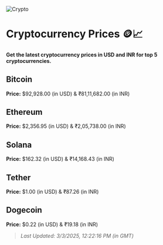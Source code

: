 
![Crypto](https://www.techguide.com.au/wp-content/uploads/2020/11/crypto3.jpeg)

# Cryptocurrency Prices 🪙📈

#### Get the latest cryptocurrency prices in USD and INR for top 5 cryptocurrencies.

## Bitcoin

**Price:** $92,928.00 (in USD) & ₹81,11,682.00 (in INR)

## Ethereum

**Price:** $2,356.95 (in USD) & ₹2,05,738.00 (in INR)

## Solana

**Price:** $162.32 (in USD) & ₹14,168.43 (in INR)

## Tether

**Price:** $1.00 (in USD) & ₹87.26 (in INR)

## Dogecoin

**Price:** $0.22 (in USD) & ₹19.18 (in INR)

> _Last Updated: 3/3/2025, 12:22:16 PM (in GMT)_
